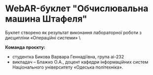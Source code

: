  # WebAR-буклет "Обчислювальна машина Штафеля"
Буклет створено як результат виконання лабораторної роботи з дисципліни «Операційні системи» \

 **Команда проєкту:** 
- студентка Бикова Варвара Геннадіївна, група ai-232
- викладач – Блажко О.А., доцент кафедри інформаційних систем Національного університету «Одеська політехніка».
